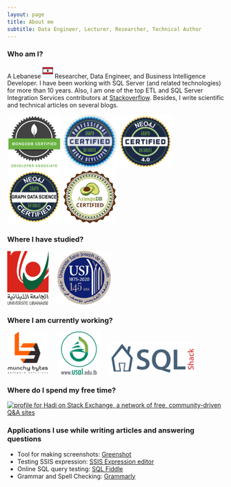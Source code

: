 ```yaml
---
layout: page
title: About me
subtitle: Data Engineer, Lecturer, Researcher, Technical Author
---
```


### Who am I?

A Lebanese <sup><a href="https://en.wikipedia.org/wiki/Lebanon"><img src="/assets/img/aboutme/icon-lb.png" height="24pt" width="24pt"/></a></sup> Researcher, Data Engineer, and Business Intelligence Developer.
I have been working with SQL Server (and related technologies) for more than 10 years. Also, I am one of the top ETL and SQL Server Integration Services contributors at [Stackoverflow](https://stackoverflow.com/users/7031230/hadi). Besides, I write scientific and technical articles on several blogs.

<img title="MongoDB Certified Developer Associate" src= "/assets/img/aboutme/university-badges-dev-lockup.png" height="125pt"> <img title="Neo4j Certified Professional"  src= "/assets/badges/Neo4jCP.jpeg" height="125pt"> <img title="Neo4j 4.0 Certified" src= "/assets/badges/Neo4j4.jpg" height="125pt"> <img title="Neo4j Graph Data Science Certified" src= "/assets/badges/Neo4j_GDS.png" height="125pt"> <img title="ArangoDB Certified Professional" src= "/assets/badges/arangodb-certified.png" height="125pt">

### Where I have studied?

<a href="https://ul.edu.lb"><img  src= "/assets/img/aboutme/lu.png" height="125pt"></a>&nbsp;&nbsp;&nbsp;&nbsp;&nbsp;<a href="https://usj.edu.lb"><img src= "/assets/img/aboutme/usj.jpg" height="125pt"></a>

### Where I am currently working?

<a href ="https://medium.com/munchy-bytes"><img  src= "/assets/img/aboutme/munchybytes_wb2.png" height="100pt"></a>&nbsp;&nbsp;&nbsp;&nbsp;&nbsp;<a href="https://www.usal.edu.lb/"><img src= "/assets/img/aboutme/usal2.png" height="100pt"></a>&nbsp;&nbsp;&nbsp;&nbsp;&nbsp;<a href="https://www.sqlshack.com/author/hadi/"><img src= "/assets/img/aboutme/sqlshack.png" height="75pt"></a>

### Where do I spend my free time?

<a href="https://stackexchange.com/users/9455902/hadi?tab=accounts"><img src="https://stackexchange.com/users/flair/9455902.png?theme=clean" width="233" height="65" alt="profile for Hadi on Stack Exchange, a network of free, community-driven Q&amp;A sites" title="profile for Hadi on Stack Exchange, a network of free, community-driven Q&amp;A sites"></a>

### Applications I use while writing articles and answering questions

- Tool for making screenshots: [Greenshot](https://getgreenshot.org/)
- Testing SSIS expression: [SSIS Expression editor](https://github.com/sqlgreen/SSIS-Expression-Editor)
- Online SQL query testing: [SQL Fiddle](http://sqlfiddle.com/)
- Grammar and Spell Checking: [Grammarly](https://grammarly.com/)
